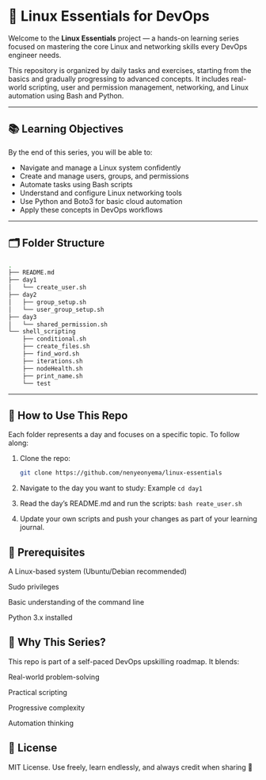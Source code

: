 # 🐧 Linux Essentials for DevOps

Welcome to the **Linux Essentials** project — a hands-on learning series focused on mastering the core Linux and networking skills every DevOps engineer needs.

This repository is organized by daily tasks and exercises, starting from the basics and gradually progressing to advanced concepts. It includes real-world scripting, user and permission management, networking, and Linux automation using Bash and Python.

---

## 📚 Learning Objectives

By the end of this series, you will be able to:

- Navigate and manage a Linux system confidently
- Create and manage users, groups, and permissions
- Automate tasks using Bash scripts
- Understand and configure Linux networking tools
- Use Python and Boto3 for basic cloud automation
- Apply these concepts in DevOps workflows

---

## 🗂 Folder Structure
```bash
.
├── README.md
├── day1
│   └── create_user.sh
├── day2
│   ├── group_setup.sh
│   └── user_group_setup.sh
├── day3
│   └── shared_permission.sh
└── shell_scripting
    ├── conditional.sh
    ├── create_files.sh
    ├── find_word.sh
    ├── iterations.sh
    ├── nodeHealth.sh
    ├── print_name.sh
    └── test
```

---

## 🚀 How to Use This Repo

Each folder represents a day and focuses on a specific topic. To follow along:

1. Clone the repo:
   ```bash
   git clone https://github.com/nenyeonyema/linux-essentials
   ```
2. Navigate to the day you want to study:
 Example `cd day1`

3. Read the day’s README.md and run the scripts:
`bash reate_user.sh`

4. Update your own scripts and push your changes as part of your learning journal.


##  📌 Prerequisites
A Linux-based system (Ubuntu/Debian recommended)

Sudo privileges

Basic understanding of the command line

Python 3.x installed

## 🧠 Why This Series?
This repo is part of a self-paced DevOps upskilling roadmap. It blends:

Real-world problem-solving

Practical scripting

Progressive complexity

Automation thinking

## 📜 License
MIT License. Use freely, learn endlessly, and always credit when sharing 🙌